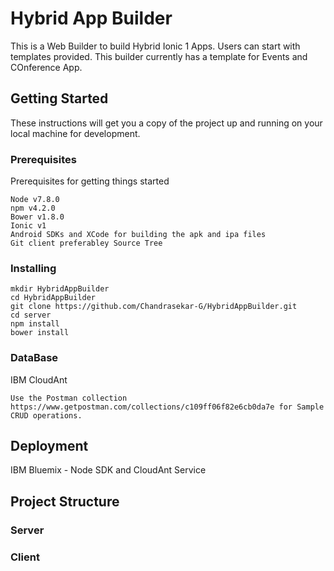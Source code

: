 # Hybrid App Builder

This is a Web Builder to build Hybrid Ionic 1 Apps. Users can start with templates provided. This builder currently has a template for Events and COnference App.

## Getting Started

These instructions will get you a copy of the project up and running on your local machine for development.

### Prerequisites

Prerequisites for getting things started
```
Node v7.8.0
npm v4.2.0
Bower v1.8.0
Ionic v1
Android SDKs and XCode for building the apk and ipa files
Git client preferabley Source Tree
```

### Installing

```
mkdir HybridAppBuilder
cd HybridAppBuilder
git clone https://github.com/Chandrasekar-G/HybridAppBuilder.git
cd server
npm install
bower install
```

### DataBase

IBM CloudAnt
```
Use the Postman collection https://www.getpostman.com/collections/c109ff06f82e6cb0da7e for Sample CRUD operations.
```
## Deployment

IBM Bluemix - Node SDK and CloudAnt Service

## Project Structure

### Server


### Client
